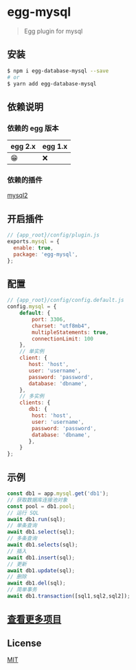 # egg-mysql

> Egg plugin for mysql


## 安装

```bash
$ npm i egg-database-mysql --save
# or
$ yarn add egg-database-mysql
```

## 依赖说明

### 依赖的 egg 版本

egg 2.x | egg 1.x
--- | ---
😁 | ❌

### 依赖的插件

[mysql2](https://github.com/sidorares/node-mysql2)

## 开启插件

```js
// {app_root}/config/plugin.js
exports.mysql = {
  enable: true,
  package: 'egg-mysql',
};
```

## 配置

```js
// {app_root}/config/config.default.js
config.mysql = {
    default: {
        port: 3306,
        charset: "utf8mb4",
        multipleStatements: true,
        connectionLimit: 100
    }, 
    // 单实例
    client: {
       host: 'host',
       user: 'username',
       password: 'password',
       database: 'dbname',    
    },
    // 多实例
    clients: {
       db1: {
        host: 'host',
        user: 'username',
        password: 'password',
        database: 'dbname',    
       },
    }
};
```

## 示例

```js
const db1 = app.mysql.get('db1');
// 获取数据库连接池对象
const pool = db1.pool;
// 运行 SQL
await db1.run(sql);
// 单条查询
await db1.select(sql);
// 多条查询
await db1.selects(sql);
// 插入
await db1.insert(sql);
// 更新
await db1.update(sql);
// 删除
await db1.del(sql);
// 简单事务
await db1.transaction([sql1,sql2,sql2]);
```

## [查看更多项目](https://www.undsky.com)

## License

[MIT](LICENSE)